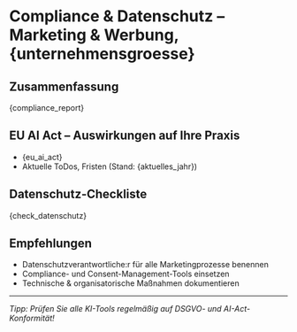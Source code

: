 # Compliance & Datenschutz – Marketing & Werbung, {unternehmensgroesse}

## Zusammenfassung

{compliance_report}

## EU AI Act – Auswirkungen auf Ihre Praxis

- {eu_ai_act}
- Aktuelle ToDos, Fristen (Stand: {aktuelles_jahr})

## Datenschutz-Checkliste

{check_datenschutz}

## Empfehlungen

- Datenschutzverantwortliche:r für alle Marketingprozesse benennen  
- Compliance- und Consent-Management-Tools einsetzen  
- Technische & organisatorische Maßnahmen dokumentieren

---

_Tipp: Prüfen Sie alle KI-Tools regelmäßig auf DSGVO- und AI-Act-Konformität!_
